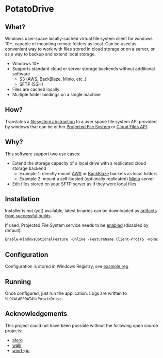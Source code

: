 # PotatoDrive

## What?

Windows user-space locally-cached virtual file system client for windows 10+, capable of mounting remote folders as local. Can be used as convenient way to work with files stored in cloud storage or on a server, or as a way to backup and extend local storage. 

* Windows 10+
* Supports standard cloud or server storage backends without additional software
  * S3 (AWS, BackBlaze, Minio, etc..)
  * SFTP (SSH)
* Files are cached locally
* Multiple folder bindings on a single machine

## How?

Translates a [filesystem abstraction](https://github.com/spf13/afero) to a user space file system API provided by windows that can be either [Projected File System](https://learn.microsoft.com/en-us/windows/win32/projfs/projected-file-system) or [Cloud Files API](https://learn.microsoft.com/en-us/windows/win32/cfApi/cloud-files-api-portal).

## Why?

This software support two use cases:

* Extend the storage capacity of a local drive with a replicated cloud storage backend
  * Example 1: directly mount [AWS](https://aws.amazon.com/s3/) or [BackBlaze](https://www.backblaze.com/docs/cloud-storage-s3-compatible-api) buckets as local folders
  * Example 2: mount a self-hosted (optionally replicated) [Minio](https://min.io/) server
* Edit files stored on your SFTP server as if they were local files

## Installation

Installer is not (yet) available, latest binaries can be downloaded as [artifacts from successful builds](https://github.com/balazsgrill/potatodrive/actions).

If used, Projected File System service needs to be [enabled](https://learn.microsoft.com/en-us/windows/win32/projfs/enabling-windows-projected-file-system) (disabled by default):

```PowerShell
Enable-WindowsOptionalFeature -Online -FeatureName Client-ProjFS -NoRestart
```

## Configuration

Configuration is stored in Windows Registry, see [example.reg](example/potatodrive-minio.reg).

## Running

Once configured, just run the application. Logs are written to `%LOCALAPPDATA%\PotatoDrive`.

## Acknowledgements

This project could not have been possible without the following open source projects:
* [afero](https://github.com/spf13/afero)
* [walk](github.com/lxn/walk)
* [winrt-go](github.com/saltosystems/winrt-go)
